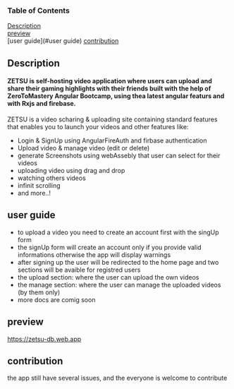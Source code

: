### Table of Contents  
[Description](#Description)  
[preview](#preview)  
[user guide](#user guide) 
[contribution](#contribution) 

## Description
#### ZETSU is self-hosting video application where users can upload and share their gaming highlights with their friends built with the help of ZeroToMastery Angular Bootcamp, using thea latest angular featurs and with Rxjs and firebase.

ZETSU is a video scharing & uploading site containing standard features  that enables you to launch
 your videos and other features like:
 - Login & SignUp using AngularFireAuth and firbase authentication
 - Upload video & manage video (edit or delete)
 - generate Screenshots using webAssebly that user can select for their videos
 - uploading video using drag and drop 
 - watching others videos
 - infinit scrolling
 - and more..!
## user guide
 - to upload a video you need to create an account first with the singUp form
 - the signUp form will create an account only if you provide valid informations otherwise the app will display warnings
 - after signing up the user will be redirected to the home page and two sections will be avaible for registred users
 - the upload section: where the user can upload the own videos
 - the manage section: where the user can manage the uploaded videos (by them only)
 - more docs are comig soon

## preview
https://zetsu-db.web.app


## contribution
the app still have several issues,  and the everyone is welcome to contribute
 
